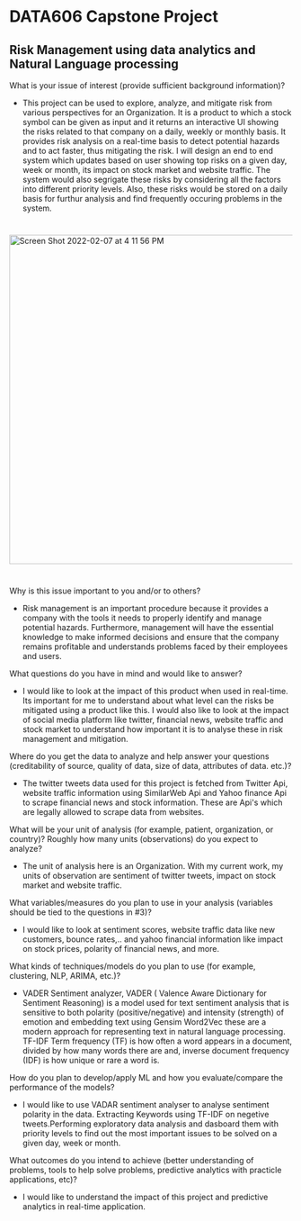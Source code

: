 # DATA606 Capstone Project

##                           Risk Management using data analytics and Natural Language processing


What is your issue of interest (provide sufficient background information)?


* This project can be used to explore, analyze, and mitigate risk from various perspectives for an Organization. It is a product to which a stock symbol can be given as input and it returns an interactive UI showing the risks related to that company on a daily, weekly or monthly basis. It provides risk analysis on a real-time basis to detect potential hazards and to act faster, thus mitigating the risk. I will design an end to end system which updates based on user showing top risks on a given day, week or month, its impact on stock market and website traffic. The system would also segrigate these risks by considering all the factors into different priority levels. Also, these risks would be stored on a daily basis for furthur analysis and find frequently occuring problems in the system.

#





<img width="585" alt="Screen Shot 2022-02-07 at 4 11 56 PM" src="https://user-images.githubusercontent.com/98825247/152872680-3414a92c-6f7c-4115-a60d-b732e8489e24.png">


#


Why is this issue important to you and/or to others?

* Risk management is an important procedure because it provides a company with the tools it needs to properly identify and manage potential hazards. Furthermore, management will have the essential knowledge to make informed decisions and ensure that the company remains profitable and understands problems faced by their employees and users.

What questions do you have in mind and would like to answer?

* I would like to look at the impact of this product when used in real-time. Its important for me to understand about what level can the risks be mitigated using a product like this. I would also like to look at the impact of social media platform like twitter, financial news, website traffic and stock market to understand how important it is to analyse these in risk management and mitigation.


Where do you get the data to analyze and help answer your questions (creditability of source, quality of data, size of data, attributes of data. etc.)?

* The twitter tweets data used for this project is fetched from Twitter Api, website traffic information using SimilarWeb Api and Yahoo finance Api to scrape financial news and stock information. These are Api's which are legally allowed to scrape data from websites. 


What will be your unit of analysis (for example, patient, organization, or country)? Roughly how many units (observations) do you expect to analyze?

* The unit of analysis here is an Organization. With my current work, my units of observation are sentiment of twitter tweets, impact on stock market and website traffic.


What variables/measures do you plan to use in your analysis (variables should be tied to the questions in #3)?

* I would like to look at sentiment scores, website traffic data like new customers, bounce rates,.. and yahoo financial information like impact on stock prices, polarity of financial news, and more. 

What kinds of techniques/models do you plan to use (for example, clustering, NLP, ARIMA, etc.)?

* VADER Sentiment analyzer, VADER ( Valence Aware Dictionary for Sentiment Reasoning) is a model used for text sentiment analysis that is sensitive to both polarity (positive/negative) and intensity (strength) of emotion and embedding text using Gensim Word2Vec these are a modern approach for representing text in natural language processing. TF-IDF Term frequency (TF) is how often a word appears in a document, divided by how many words there are and, inverse document frequency (IDF) is how unique or rare a word is.

How do you plan to develop/apply ML and how you evaluate/compare the performance of the models?

* I would like to use VADAR sentiment analyser to analyse sentiment polarity in the data. Extracting Keywords using TF-IDF on negetive tweets.Performing exploratory data analysis and dasboard them with priority levels to find out the most important issues to be solved on a given day, week or month.  

What outcomes do you intend to achieve (better understanding of problems, tools to help solve problems, predictive analytics with practicle applications, etc)?

* I would like to understand the impact of this project and predictive analytics in real-time application.






